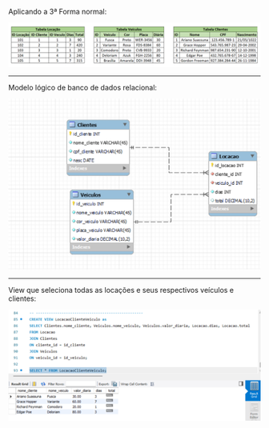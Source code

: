 Aplicando a 3ª Forma normal:

<img src = modelo_tabela_normal.png>

_________________________________________

Modelo lógico de banco de dados relacional:

<img src = modelo_logico.png>

_________________________________________

View que seleciona todas as locações e seus respectivos veículos e clientes:

<img src = print_view.png>



